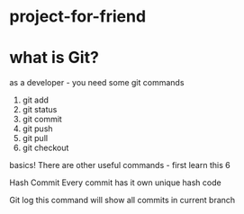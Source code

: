 # project-for-friend

# what is Git?

as a developer - you need some git commands 
1. git add 
2. git status 
3. git commit 
4. git push 
5. git pull 
6. git checkout

basics! There are other useful commands - first learn this 6

Hash Commit
Every commit has it own unique hash code

Git log
this command will show all commits in current branch
